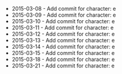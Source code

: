 - 2015-03-08 - Add commit for character: e
- 2015-03-09 - Add commit for character: e
- 2015-03-10 - Add commit for character: e
- 2015-03-11 - Add commit for character: e
- 2015-03-12 - Add commit for character: e
- 2015-03-13 - Add commit for character: e
- 2015-03-14 - Add commit for character: e
- 2015-03-15 - Add commit for character: e
- 2015-03-18 - Add commit for character: e
- 2015-03-21 - Add commit for character: e
